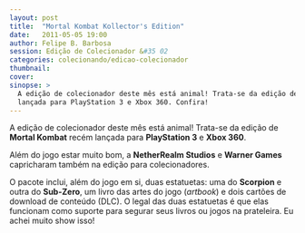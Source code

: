 ```yaml
---
layout: post
title:  "Mortal Kombat Kollector's Edition"
date:   2011-05-05 19:00
author: Felipe B. Barbosa
session: Edição de Colecionador &#35 02
categories: colecionando/edicao-colecionador
thumbnail:  
cover: 
sinopse: >
  A edição de colecionador deste mês está animal! Trata-se da edição de Mortal Kombat recém
  lançada para PlayStation 3 e Xbox 360. Confira!
---
```

A edição de colecionador deste mês está animal! Trata-se da edição de **Mortal Kombat** recém
lançada para **PlayStation 3** e **Xbox 360**.

Além do jogo estar muito bom, a **NetherRealm Studios** e **Warner Games** capricharam também
na edição para colecionadores.

O pacote inclui, além do jogo em si, duas estatuetas: uma do **Scorpion** e outra do **Sub-Zero**,
um livro das artes do jogo (*artbook*) e dois cartões de download de conteúdo (DLC). O legal das
duas estatuetas é que elas funcionam como suporte para segurar seus livros ou jogos na prateleira.
Eu achei muito show isso!

